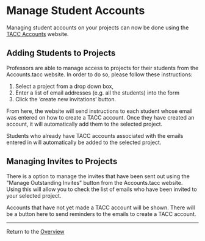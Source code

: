 # Manage Student Accounts

Managing student accounts on your projects can now be done using the [TACC Accounts](https://accounts.tacc.utexas.edu/) website.

## Adding Students to Projects

Professors are able to manage access to projects for their students from the Accounts.tacc website. 
In order to do so, please follow these instructions:

1.  Select a project from a drop down box, 
2.  Enter a list of email addresses (e.g. all the students) into the form  
3.  Click the ‘create new invitations’ button.

From here, the website will send instructions to each student whose email was entered on how to create a TACC account.
Once they have created an account, it will automatically add them to the selected project.

Students who already have TACC accounts associated with the emails entered in will automatically be added to the selected project.

## Managing Invites to Projects

There is a option to manage the invites that have been sent out using the "Manage Outstanding Invites" button from the Accounts.tacc website. 
Using this will allow you to check the list of emails who have been invited to your selected project. 

Accounts that have not yet made a TACC account will be shown.
There will be a button here to send reminders to the emails to create a TACC account.


---
Return to the [Overview](index.md)
